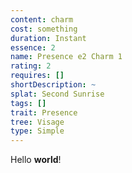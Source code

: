 ```yaml
---
content: charm
cost: something
duration: Instant
essence: 2
name: Presence e2 Charm 1
rating: 2
requires: []
shortDescription: ~
splat: Second Sunrise
tags: []
trait: Presence
tree: Visage
type: Simple
---
```


Hello **world**!
